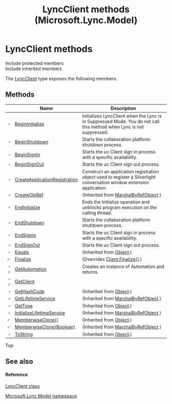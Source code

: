﻿---
title: LyncClient methods (Microsoft.Lync.Model)
TOCTitle: LyncClient methods
ms:assetid: Methods.T:Microsoft.Lync.Model.LyncClient_DI_3_UC_OCS14MrefLyncWPF
ms:mtpsurl: https://msdn.microsoft.com/en-us/library/microsoft.lync.model.lyncclient_di_3_uc_ocs14mreflyncwpf_methods(v=office.15)
ms:contentKeyID: 48596734
ms.date: 07/28/2014
mtps_version: v=office.15
---

# LyncClient methods

Include protected members  
Include inherited members  

The [LyncClient](lyncclient-class-microsoft-lync-model_2.md) type exposes the following members.

## Methods

<table>
<thead>
<tr class="header">
<th> </th>
<th>Name</th>
<th>Description</th>
</tr>
</thead>
<tbody>
<tr class="odd">
<td><img src="images/Hh347903.pubmethod(Office.15).gif" title="Public method" alt="Public method" /></td>
<td><a href="lyncclient-begininitialize-method-microsoft-lync-model_2.md">BeginInitialize</a></td>
<td>Initializes LyncClient when the Lync is in Suppressed Mode. You do not call this method when Lync is not suppressed.</td>
</tr>
<tr class="even">
<td><img src="images/Hh347903.pubmethod(Office.15).gif" title="Public method" alt="Public method" /></td>
<td><a href="lyncclient-beginshutdown-method-microsoft-lync-model_2.md">BeginShutdown</a></td>
<td>Starts the collaboration platform shutdown process.</td>
</tr>
<tr class="odd">
<td><img src="images/Hh347903.pubmethod(Office.15).gif" title="Public method" alt="Public method" /></td>
<td><a href="lyncclient-beginsignin-method-microsoft-lync-model_2.md">BeginSignIn</a></td>
<td>Starts the uc Client sign in process with a specific availability.</td>
</tr>
<tr class="even">
<td><img src="images/Hh347903.pubmethod(Office.15).gif" title="Public method" alt="Public method" /></td>
<td><a href="lyncclient-beginsignout-method-microsoft-lync-model_2.md">BeginSignOut</a></td>
<td>Starts the uc Client sign out process.</td>
</tr>
<tr class="odd">
<td><img src="images/Hh347903.pubmethod(Office.15).gif" title="Public method" alt="Public method" /></td>
<td><a href="lyncclient-createapplicationregistration-method-microsoft-lync-model_2.md">CreateApplicationRegistration</a></td>
<td>Construct an application registration object used to register a Silverlight conversation window extension application.</td>
</tr>
<tr class="even">
<td><img src="images/Hh347903.pubmethod(Office.15).gif" title="Public method" alt="Public method" /></td>
<td><a href="http://msdn2.microsoft.com/en-us/library/2ch65xad">CreateObjRef</a></td>
<td>(Inherited from <a href="http://msdn2.microsoft.com/en-us/library/w4302s1f">MarshalByRefObject</a>.)</td>
</tr>
<tr class="odd">
<td><img src="images/Hh347903.pubmethod(Office.15).gif" title="Public method" alt="Public method" /></td>
<td><a href="lyncclient-endinitialize-method-microsoft-lync-model_2.md">EndInitialize</a></td>
<td>Ends the Initialize operation and unblocks program execution on the calling thread.</td>
</tr>
<tr class="even">
<td><img src="images/Hh347903.pubmethod(Office.15).gif" title="Public method" alt="Public method" /></td>
<td><a href="lyncclient-endshutdown-method-microsoft-lync-model_2.md">EndShutdown</a></td>
<td>Starts the collaboration platform shutdown process.</td>
</tr>
<tr class="odd">
<td><img src="images/Hh347903.pubmethod(Office.15).gif" title="Public method" alt="Public method" /></td>
<td><a href="lyncclient-endsignin-method-microsoft-lync-model_2.md">EndSignIn</a></td>
<td>Starts the uc Client sign in process with a specific availability.</td>
</tr>
<tr class="even">
<td><img src="images/Hh347903.pubmethod(Office.15).gif" title="Public method" alt="Public method" /></td>
<td><a href="lyncclient-endsignout-method-microsoft-lync-model_2.md">EndSignOut</a></td>
<td>Starts the uc Client sign out process.</td>
</tr>
<tr class="odd">
<td><img src="images/Hh347903.pubmethod(Office.15).gif" title="Public method" alt="Public method" /></td>
<td><a href="http://msdn2.microsoft.com/en-us/library/bsc2ak47">Equals</a></td>
<td>(Inherited from <a href="http://msdn2.microsoft.com/en-us/library/e5kfa45b">Object</a>.)</td>
</tr>
<tr class="even">
<td><img src="images/Hh347903.protmethod(Office.15).gif" title="Protected method" alt="Protected method" /></td>
<td><a href="lyncclient-finalize-method-microsoft-lync-model_1.md">Finalize</a></td>
<td>(Overrides <a href="client-finalize-method-microsoft-lync-model_1.md">Client.Finalize()</a>.)</td>
</tr>
<tr class="odd">
<td><img src="images/Hh347903.pubmethod(Office.15).gif" title="Public method" alt="Public method" /><img src="images/Hh365030.static(Office.15).gif" title="Static member" alt="Static member" /></td>
<td><a href="lyncclient-getautomation-method-microsoft-lync-model_2.md">GetAutomation</a></td>
<td>Creates an instance of Automation and returns.</td>
</tr>
<tr class="even">
<td><img src="images/Hh347903.pubmethod(Office.15).gif" title="Public method" alt="Public method" /><img src="images/Hh365030.static(Office.15).gif" title="Static member" alt="Static member" /></td>
<td><a href="lyncclient-getclient-method-microsoft-lync-model_2.md">GetClient</a></td>
<td></td>
</tr>
<tr class="odd">
<td><img src="images/Hh347903.pubmethod(Office.15).gif" title="Public method" alt="Public method" /></td>
<td><a href="http://msdn2.microsoft.com/en-us/library/zdee4b3y">GetHashCode</a></td>
<td>(Inherited from <a href="http://msdn2.microsoft.com/en-us/library/e5kfa45b">Object</a>.)</td>
</tr>
<tr class="even">
<td><img src="images/Hh347903.pubmethod(Office.15).gif" title="Public method" alt="Public method" /></td>
<td><a href="http://msdn2.microsoft.com/en-us/library/c6y7316f">GetLifetimeService</a></td>
<td>(Inherited from <a href="http://msdn2.microsoft.com/en-us/library/w4302s1f">MarshalByRefObject</a>.)</td>
</tr>
<tr class="odd">
<td><img src="images/Hh347903.pubmethod(Office.15).gif" title="Public method" alt="Public method" /></td>
<td><a href="http://msdn2.microsoft.com/en-us/library/dfwy45w9">GetType</a></td>
<td>(Inherited from <a href="http://msdn2.microsoft.com/en-us/library/e5kfa45b">Object</a>.)</td>
</tr>
<tr class="even">
<td><img src="images/Hh347903.pubmethod(Office.15).gif" title="Public method" alt="Public method" /></td>
<td><a href="http://msdn2.microsoft.com/en-us/library/zwt5tzck">InitializeLifetimeService</a></td>
<td>(Inherited from <a href="http://msdn2.microsoft.com/en-us/library/w4302s1f">MarshalByRefObject</a>.)</td>
</tr>
<tr class="odd">
<td><img src="images/Hh347903.protmethod(Office.15).gif" title="Protected method" alt="Protected method" /></td>
<td><a href="http://msdn2.microsoft.com/en-us/library/57ctke0a">MemberwiseClone()</a></td>
<td>(Inherited from <a href="http://msdn2.microsoft.com/en-us/library/e5kfa45b">Object</a>.)</td>
</tr>
<tr class="even">
<td><img src="images/Hh347903.protmethod(Office.15).gif" title="Protected method" alt="Protected method" /></td>
<td><a href="http://msdn2.microsoft.com/en-us/library/ms131262">MemberwiseClone(Boolean)</a></td>
<td>(Inherited from <a href="http://msdn2.microsoft.com/en-us/library/w4302s1f">MarshalByRefObject</a>.)</td>
</tr>
<tr class="odd">
<td><img src="images/Hh347903.pubmethod(Office.15).gif" title="Public method" alt="Public method" /></td>
<td><a href="http://msdn2.microsoft.com/en-us/library/7bxwbwt2">ToString</a></td>
<td>(Inherited from <a href="http://msdn2.microsoft.com/en-us/library/e5kfa45b">Object</a>.)</td>
</tr>
</tbody>
</table>


Top

## See also

#### Reference

[LyncClient class](lyncclient-class-microsoft-lync-model_2.md)

[Microsoft.Lync.Model namespace](microsoft-lync-model-namespace_2.md)

